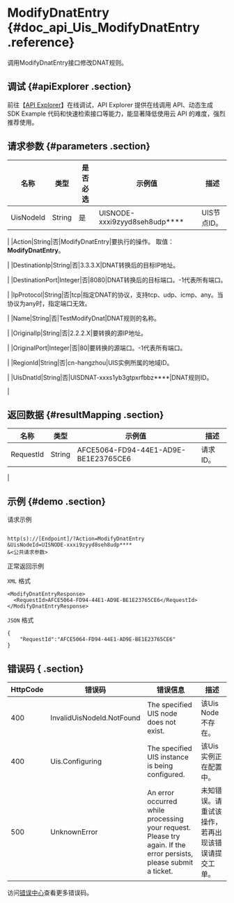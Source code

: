 # ModifyDnatEntry {#doc_api_Uis_ModifyDnatEntry .reference}

调用ModifyDnatEntry接口修改DNAT规则。

## 调试 {#apiExplorer .section}

前往【[API Explorer](https://api.aliyun.com/#product=Uis&api=ModifyDnatEntry)】在线调试，API Explorer 提供在线调用 API、动态生成 SDK Example 代码和快速检索接口等能力，能显著降低使用云 API 的难度，强烈推荐使用。

## 请求参数 {#parameters .section}

|名称|类型|是否必选|示例值|描述|
|--|--|----|---|--|
|UisNodeId|String|是|UISNODE-xxxi9zyyd8seh8udp\*\*\*\*|UIS节点ID。

 |
|Action|String|否|ModifyDnatEntry|要执行的操作。 取值：**ModifyDnatEntry**。

 |
|DestinationIp|String|否|3.3.3.X|DNAT转换后的目标IP地址。

 |
|DestinationPort|Integer|否|8080|DNAT转换后的目标端口。-1代表所有端口。

 |
|IpProtocol|String|否|tcp|指定DNAT的协议，支持tcp、udp、icmp、any。当协议为any时，指定端口无效。

 |
|Name|String|否|TestModifyDnat|DNAT规则的名称。

 |
|OriginalIp|String|否|2.2.2.X|要转换的源IP地址。

 |
|OriginalPort|Integer|否|80|要转换的源端口。-1代表所有端口。

 |
|RegionId|String|否|cn-hangzhou|UIS实例所属的地域ID。

 |
|UisDnatId|String|否|UISDNAT-xxxs1yb3gtpxrfbbz\*\*\*\*|DNAT规则ID。

 |

## 返回数据 {#resultMapping .section}

|名称|类型|示例值|描述|
|--|--|---|--|
|RequestId|String|AFCE5064-FD94-44E1-AD9E-BE1E23765CE6|请求ID。

 |

## 示例 {#demo .section}

请求示例

``` {#request_demo}

http(s)://[Endpoint]/?Action=ModifyDnatEntry
&UisNodeId=UISNODE-xxxi9zyyd8seh8udp****
&<公共请求参数>

```

正常返回示例

`XML` 格式

``` {#xml_return_success_demo}
<ModifyDnatEntryResponse>
  <RequestId>AFCE5064-FD94-44E1-AD9E-BE1E23765CE6</RequestId>
</ModifyDnatEntryResponse>

```

`JSON` 格式

``` {#json_return_success_demo}
{
	"RequestId":"AFCE5064-FD94-44E1-AD9E-BE1E23765CE6"
}
```

## 错误码 { .section}

|HttpCode|错误码|错误信息|描述|
|--------|---|----|--|
|400|InvalidUisNodeId.NotFound|The specified UIS node does not exist.|该Uis Node不存在。|
|400|Uis.Configuring|The specified UIS instance is being configured.|该Uis实例正在配置中。|
|500|UnknownError|An error occurred while processing your request. Please try again. If the error persists, please submit a ticket.|未知错误。请重试该操作，若再出现该错误请提交工单。|

访问[错误中心](https://error-center.aliyun.com/status/product/Uis)查看更多错误码。

